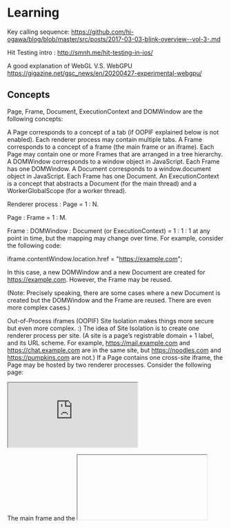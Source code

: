 # Learning

Key calling sequence: https://github.com/hi-ogawa/blog/blob/master/src/posts/2017-03-03-blink-overview--vol-3-.md

Hit Testing intro : http://smnh.me/hit-testing-in-ios/

A good explanation of WebGL V.S. WebGPU https://gigazine.net/gsc_news/en/20200427-experimental-webgpu/

## Concepts

Page, Frame, Document, ExecutionContext and DOMWindow are the following concepts:

A Page corresponds to a concept of a tab (if OOPIF explained below is not enabled). Each renderer process may contain multiple tabs.
A Frame corresponds to a concept of a frame (the main frame or an iframe). Each Page may contain one or more Frames that are arranged in a tree hierarchy.
A DOMWindow corresponds to a window object in JavaScript. Each Frame has one DOMWindow.
A Document corresponds to a window.document object in JavaScript. Each Frame has one Document.
An ExecutionContext is a concept that abstracts a Document (for the main thread) and a WorkerGlobalScope (for a worker thread).

Renderer process : Page = 1 : N.

Page : Frame = 1 : M.

Frame : DOMWindow : Document (or ExecutionContext) = 1 : 1 : 1 at any point in time, but the mapping may change over time. For example, consider the following code:

iframe.contentWindow.location.href = "https://example.com";

In this case, a new DOMWindow and a new Document are created for https://example.com. However, the Frame may be reused.

(Note: Precisely speaking, there are some cases where a new Document is created but the DOMWindow and the Frame are reused. There are even more complex cases.)

Out-of-Process iframes (OOPIF)
Site Isolation makes things more secure but even more complex. :) The idea of Site Isolation is to create one renderer process per site. (A site is a page’s registrable domain + 1 label, and its URL scheme. For example, https://mail.example.com and https://chat.example.com are in the same site, but https://noodles.com and https://pumpkins.com are not.) If a Page contains one cross-site iframe, the Page may be hosted by two renderer processes. Consider the following page:

<!-- https://example.com -->
<body>
<iframe src="https://example2.com"></iframe>
</body>

The main frame and the <iframe> may be hosted by different renderer processes. A frame local to the renderer process is represented by LocalFrame and a frame not local to the renderer process is represented by RemoteFrame.

From the perspective of the main frame, the main frame is a LocalFrame and the <iframe> is a RemoteFrame. From the perspective of the <iframe>, the main frame is a RemoteFrame and the <iframe> is a LocalFrame.

Communications between a LocalFrame and RemoteFrame (which may exist in different renderer processes) are handled via the browser process.

If you want to learn more:

Design docs: Site isolation design docs
How to write code with site isolation: core/frame/SiteIsolation.md
Detached Frame / Document
Frame / Document may be in a detached state. Consider the following case:

doc = iframe.contentDocument;
iframe.remove();  // The iframe is detached from the DOM tree.
doc.createElement("div");  // But you still can run scripts on the detached frame.

The tricky fact is that you can still run scripts or DOM operations on the detached frame. Since the frame has already been detached, most DOM operations will fail and throw errors. Unfortunately, behaviors on detached frames are not really interoperable among browsers nor well-defined in the specs. Basically the expectation is that JavaScript should keep running but most DOM operations should fail with some proper exceptions, like this:

void someDOMOperation(...) {
  if (!script_state_->ContextIsValid()) { // The frame is already detached
    …;  // Set an exception etc
    return;
  }
}

This means that in common cases Blink needs to do a bunch of clean-up operations when the frame gets detached. You can do this by inheriting from ContextLifecycleObserver, like this:

class SomeObject : public GarbageCollected<SomeObject>, public ContextLifecycleObserver {
  void ContextDestroyed() override {
    // Do clean-up operations here.
  }
  ~SomeObject() {
    // It's not a good idea to do clean-up operations here because it's too late to do them. Also a destructor is not allowed to touch any other objects on Oilpan's heap.
  }
};


// RenderView corresponds to the content container of a renderer's subset
// of the frame tree. A frame tree that spans multiple renderers will have a
// RenderView in each renderer, containing the local frames that belong to
// that renderer. The RenderView holds non-frame-related state that is
// replicated across all renderers, and is a fairly shallow object.
// Generally, most APIs care about state related to the page content which
// should be accessed through RenderFrame instead.
//
// WARNING: Historically RenderView was the path to get to the main frame,
// and the entire frame tree, but that is no longer the case. Usually
// RenderFrame is a more appropriate surface for new code, unless the code is
// agnostic of frames and page content or structure. For more context, please
// see https://crbug.com/467770 and
// https://www.chromium.org/developers/design-documents/site-isolation.

// RenderFrame interface wraps functionality, which is specific to frames, such as
// navigation. It provides communication with a corresponding RenderFrameHost
// in the browser process.


// WebContents is the core class in content/. A WebContents renders web content
// (usually HTML) in a rectangular area.
//
// Instantiating one is simple:
//   std::unique_ptr<content::WebContents> web_contents(
//       content::WebContents::Create(
//           content::WebContents::CreateParams(browser_context)));
//   gfx::NativeView view = web_contents->GetNativeView();
//   // |view| is an HWND, NSView*, etc.; insert it into the view hierarchy
//   // wherever it needs to go.
//
// That's it; go to your kitchen, grab a scone, and chill. WebContents will do
// all the multi-process stuff behind the scenes. More details are at
// https://www.chromium.org/developers/design-documents/multi-process-architecture
// .
//
// Each WebContents has exactly one NavigationController; each
// NavigationController belongs to one WebContents. The NavigationController can
// be obtained from GetController(), and is used to load URLs into the
// WebContents, navigate it backwards/forwards, etc. See navigation_controller.h
// for more details.



## Scenarios
. Layout : https://chromium.googlesource.com/chromium/src/+/master/third_party/blink/renderer/core/layout/README.md
. Element Geometry:  https://docs.google.com/document/d/1WZKlOSUK4XI0Le0fgCsyUTVw0dTwutZXGWwzlHXewiU/preview#
. Scrolling: https://docs.google.com/presentation/d/1pwx0qBW4wSmYAOJxq2gb3SMvSTCHz2L2TFx_bjsvm8E/preview?slide=id.p
	
	
## BAClear V.s JEClear
	
https://stackoverflow.com/questions/31280817/what-branch-misprediction-does-the-branch-target-buffer-detect/65796517#65796517
	
I am currently looking at the various parts of the CPU pipeline which can detect branch mispredictions. I have found these are:

Branch Target Buffer (BPU CLEAR)
Branch Address Calculator (BA CLEAR)
Jump Execution Unit (not sure of the signal name here??)
I know what 2 and 3 detect, but I do not understand what misprediction is detected within the BTB. The BAC detects where the BTB has erroneously predicted a branch for a non-branch instruction, where the BTB has failed to detect a branch, or the BTB has mispredicted the target address for a x86 RET instruction. The execution unit evaluates the branch and determines if it was correct.

What type of misprediction is detected at the Branch Target Buffer? What exactly is detected as a misprediction here?
18

This is a good question! I think the confusion that it's causing is due to Intel's strange naming schemes which often overload terms standard in academia. I will try to both answer your question and also clear up the confusion I see in the comments.

First of all. I agree that in standard computer science terminology a branch target buffer isn't synonymous with branch predictor. However in Intel terminology the Branch Target Buffer (BTB) [in capitals] is something specific and contains both a predictor and a Branch Target Buffer Cache (BTBC) which is just a table of branch instructions and their targets on a taken outcome. This BTBC is what most people understand as a branch target buffer [lower case]. So what is the Branch Address Calculator (BAC) and why do we need it if we have a BTB?

So, you understand that modern processors are split into pipelines with multiple stages. Whether this is a simple pipelined processor or an out of order supersclar processor, the first stages are typically fetch then decode. In the fetch stage all we have is the address of the current instruction contained in the program counter (PC). We use the PC to load bytes from memory and send them to the decode stage. In most cases we increment the PC in order to load the subsequent instruction(s) but in other cases we process a control flow instruction which can modify the contents of the PC completely.

The purpose of the BTB is to guess if the address in the PC points to a branch instruction, and if so, what should the next address in the PC be? That's fine, we can use a predictor for conditional branches and the BTBC for the next address. If the prediction was right, that's great! If the prediction was wrong, what then? If the BTB is the only unit we have then we would have to wait until the branch reaches the issue/execute stage of the pipeline. We would have to flush the pipeline and start again. But not every situation needs to be resolved so late. This is where the Branch Address Calculator (BAC) comes in.

The BTB is used in the fetch stage of the pipeline but the BAC resides in the decode stage. Once the instruction we fetched is decoded, we actually have a lot more information which can be useful. The first new piece of information we know is: "is the instruction I fetched actually a branch?" In the fetch stage we have no idea and the BTB can only guess, but in the decode stage we know it for sure. It is possible that the BTB predicts a branch when in fact the instruction is not a branch; in this case the BAC will halt the fetch unit, fix the BTB, and reinitiate fetching correctly.

What about branches like unconditional relative and call? These can be validated at the decode stage. The BAC will check the BTB, see if there are entries in the BTBC and set the predictor to always predict taken. For conditional branches, the BAC cannot confirm if they are taken/not-taken yet, but it can at least validate the predicted address and correct the BTB in the event of a bad address prediction. Sometimes the BTB won't identify/predict a branch at all. The BAC needs to correct this and give the BTB new information about this instruction. Since the BAC doesn't have a conditional predictor of its own, it uses a simple mechanism (backwards branches taken, forward branches not taken).

Somebody will need to confirm my understanding of these hardware counters, but I believe they mean the following:

BACLEAR.CLEAR is incremented when the BTB in fetch does a bad job and the BAC in decode can fix it.
BPU_CLEARS.EARLY is incremented when fetch decides (incorrectly) to load the next instruction before the BTB predicts that it should actually load from the taken path instead. This is because the BTB requires multiple cycles and fetch uses that time to speculatively load a consecutive block of instructions. This can be due to Intel using two BTBs, one quick and the other slower but more accurate. It takes more cycles to get a better prediction.
This explains why the penalty of a detecting a misprediction in the BTB is 2/3 cycles whereas the detecting a misprediction in the BAC is 8 cycles.	

	
## WebGPU
https://surma.dev/things/webgpu/
	
## Cache
https://stackoverflow.com/questions/4666728/why-is-the-size-of-l1-cache-smaller-than-that-of-the-l2-cache-in-most-of-the-pro/38549736#38549736
	
## 电容与电感
https://blog.csdn.net/weixin_38233274/article/details/80179197
动态元件：电路中某些元件的参数（比如电压、电流）其约束关系是通过导数或积分来表达的，这些元件就称为动态元件。 

静态元件：电路中某些元件的参数（比如电阻）其约束关系不是通过导数或积分来表达的，这些元件就称为静态元件。

1、简单的说，动态原件就是电路中某些参数的约束关系是通过导数或积分来表达的,所以称为动态元件. 即用微分或微分来表电路中的u~i关系。

2、比如电容两端的电压和通过电感的电等，i(t)=c*du(t)/dt,u(t)=L*di(t)/dt,电流是通过电压的变化得到了，同理电压是通过电流的变化得到的，所以称为动态元件

3、电阻就是很好的静态元件

电容器是由两块金属极板，中间隔以绝缘介质（如空气、云母、绝缘纸、电解质等）组成，当电容器的两块金属极板之间加以电压时，两块极板上就会聚集等量异性的电荷（ charge ），从而建立起电场，储存电场能量，当外加电压撤掉后，极板上的电荷可继续存在，因此，电容器是一种能储存电荷的元件。但是，实际的电容器由于存在介质损耗和漏电流，极板上的电荷会慢慢地消失，时间越长，电荷越少
	
电容上的电流与电压呈微分关系，即任一时刻电容上的电流取决于该时刻电压的变化率，而与该时刻电压本身无关。电压变化越快，电流也就越大，即使某时刻的电压为 0 ，也可能有电流；如果电容两端电压为直流电压（ DC voltage ），即电压不随时间的变化而变化，那么电容上就无电流通过，这时电容相当于开路，所以，电容具有隔直流作用。	。	

## Attention
https://web.stanford.edu/class/cs224n/slides/cs224n-2023-lecture08-transformers.pdf
We can think of attention as performing fuzzy lookup in a key-value store.
In a lookup table, we have a table of keys that map to values. The query matches one of the keys, returning its value.
In attention, the query matches all keys softly, to a weight between 0 and 1. The keys’ values are multiplied by the weights and summed.
## reparameterization trick
An excellent illustration here. https://stats.stackexchange.com/questions/199605/how-does-the-reparameterization-trick-for-vaes-work-and-why-is-it-important
